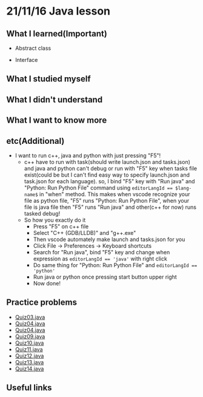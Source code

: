 # 21/11/16 Java lesson

## What I learned(Important)

* Abstract class

* Interface

## What I studied myself

## What I didn't understand

## What I want to know more

## etc(Additional)

* I want to run c++, java and python with just pressing "F5"!
  * c++ have to run with task(should write launch.json and tasks.json) and java and python can't debug or run with "F5" key when tasks file exist(could be but I can't find easy way to specify launch.json and task.json for each language). so, I bind "F5" key with "Run java" and "Python: Run Python File" command using `editorLangId == $lang-name$` in "when" method. This makes when vscode recognize your file as python file, "F5" runs "Python: Run Python File", when your file is java file then "F5" runs "Run java" and other(c++ for now) runs tasked debug!
  * So how you exactly do it
    * Press "F5" on c++ file
    * Select "C++ (GDB/LLDB)" and "g++.exe"
    * Then vscode automately make launch and tasks.json for you
    * Click File -> Preferences -> Keyboard shortcuts
    * Search for "Run java", bind "F5" key and change when expression as `editorLangId == 'java'` with right click
    * Do same thing for "Python: Run Python File" and `editorLangId == 'python'`
    * Run java or python once pressing start button upper right
    * Now done!

## Practice problems

* [Quiz03.java](Quiz03.java)
* [Quiz04.java](Quiz04.java)
* [Quiz04.java](Quiz04.java)
* [Quiz09.java](Quiz09.java)
* [Quiz10.java](Quiz10.java)
* [Quiz11.java](Quiz11.java)
* [Quiz12.java](Quiz12.java)
* [Quiz13.java](Quiz13.java)
* [Quiz14.java](Quiz14.java)

## Useful links
